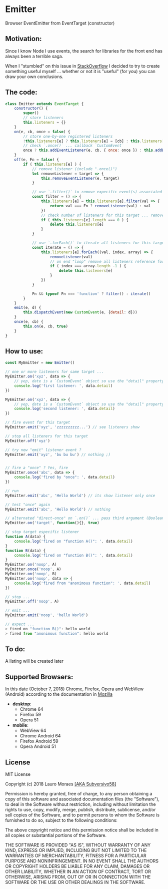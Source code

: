 # Emitter
Browser EventEmitter from EventTarget (constructor)


## Motivation:

Since I know Node I use events, the search for libraries for the front end has always been a terrible saga.

When I "stumbled" on this issue in [StackOverflow](https://stackoverflow.com/questions/22186467/how-to-use-javascript-eventtarget) I decided to try to create something useful myself ... whether or not it is "useful" (for you) you can draw your own conclusions.



## The code:

```javascript
class Emitter extends EventTarget {
    constructor() {
        super()
        // store listeners
        this.listeners = {}
    }
    on(e, cb, once = false) {
        // store one-by-one registered listeners
        !this.listeners[e] ? this.listeners[e] = [cb] : this.listeners[e].push(cb)
        // check `.once()` ... callback `CustomEvent`
        once ? this.addEventListener(e, cb, { once: once }) : this.addEventListener(e, cb)
    }
    off(e, Fn = false) {
        if ( this.listeners[e] ) {
            // remove listener (include ".once()")
            let removeListener = target => {
                this.removeEventListener(e, target)
            }

            // use `.filter()` to remove expecific event(s) associated to this callback
            const filter = () => {
                this.listeners[e] = this.listeners[e].filter(val => {
                    return val === Fn ? removeListener(val) : val
                })
                // check number of listeners for this target ... remove target if empty
                if ( this.listeners[e].length === 0 ) {
                    delete this.listeners[e]
                }
            }

            // use `.forEach()` to iterate all listeners for this target
            const iterate = () => {
                this.listeners[e].forEach((val, index, array) => {
                    removeListener(val)
                    // on end "loop" remove all listeners reference for this target (by target object)
                    if ( index === array.length -1 ) {
                        delete this.listeners[e]
                    }
                })
            }

            Fn && typeof Fn === 'function' ? filter() : iterate()
        }
    }
    emit(e, d) {
        this.dispatchEvent(new CustomEvent(e, {detail: d}))
    }
    once(e, cb) {
        this.on(e, cb, true)
    }
}
```

## How to use:

```javascript
const MyEmitter = new Emitter()

// one or more listeners for same target ...
MyEmitter.on('xyz', data => {
    // yep, date is a `CustomEvent` object so use the "detail" property for get data
    console.log('first listener: ', data.detail)
})

MyEmitter.on('xyz', data => {
    // yep, date is a `CustomEvent` object so use the "detail" property for get data
    console.log('second listener: ', data.detail)
})

// fire event for this target
MyEmitter.emit('xyz', 'zzzzzzzzzz...') // see listeners show

// stop all listeners for this target
MyEmitter.off('xyz')

// try new "emit" listener event ?
MyEmitter.emit('xyz', 'bu bu bu') // nothing ;)


// fire a "once" ? Yes, fire
MyEmitter.once('abc', data => {
    console.log('fired by "once": ', data.detail)
})

// run
MyEmitter.emit('abc', 'Hello World') // its show listener only once

// test "once" again
MyEmitter.emit('abc', 'Hello World') // nothing

// alternated "direct-once" on `.on()` ... pass third argument (Boolean: true)
MyEmitter.on('target', function(){}, true)

// stop target especific listener
function A(data) {
    console.log('fired on "function A()": ', data.detail)
}
function B(data) {
    console.log('fired on "function B()": ', data.detail)
}
MyEmitter.on('noop', A)
MyEmitter.once('noop', A)
MyEmitter.on('noop', B)
MyEmitter.on('noop', data => {
    console.log('fired from "anonimous function": ', data.detail)
})

// stop ...
MyEmitter.off('noop', A)

// emit ...
MyEmitter.emit('noop', 'hello World')

// expect ...
> fired on "function B()": hello world
> fired from "anonimous function": hello world
```


## To do:

A listing will be created later


## Supported Browsers:

In this date (October 7, 2018) Chrome, Firefox, Opera and WebView (Android) according to the documentation in [Mozilla](https://developer.mozilla.org/en-US/docs/Web/API/EventTarget)

* **desktop**: 
  * Chrome 64
  * Firefox 59
  * Opera 51
* **mobile**: 
  * WebView 64
  * Chrome Android 64
  * Firefox Android 59
  * Opera Android 51
  

## License

MIT License

Copyright (c) 2018 Lauro Moraes [[AKA Subversivo58]](https://github.com/subversivo58)

Permission is hereby granted, free of charge, to any person obtaining a copy
of this software and associated documentation files (the "Software"), to deal
in the Software without restriction, including without limitation the rights
to use, copy, modify, merge, publish, distribute, sublicense, and/or sell
copies of the Software, and to permit persons to whom the Software is
furnished to do so, subject to the following conditions:

The above copyright notice and this permission notice shall be included in all
copies or substantial portions of the Software.

THE SOFTWARE IS PROVIDED "AS IS", WITHOUT WARRANTY OF ANY KIND, EXPRESS OR
IMPLIED, INCLUDING BUT NOT LIMITED TO THE WARRANTIES OF MERCHANTABILITY,
FITNESS FOR A PARTICULAR PURPOSE AND NONINFRINGEMENT. IN NO EVENT SHALL THE
AUTHORS OR COPYRIGHT HOLDERS BE LIABLE FOR ANY CLAIM, DAMAGES OR OTHER
LIABILITY, WHETHER IN AN ACTION OF CONTRACT, TORT OR OTHERWISE, ARISING FROM,
OUT OF OR IN CONNECTION WITH THE SOFTWARE OR THE USE OR OTHER DEALINGS IN THE
SOFTWARE.
